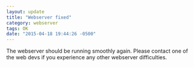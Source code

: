 ```yaml
---
layout: update	
title: "Webserver fixed"
category: webserver	
tags: OK	
date: "2015-04-18 19:44:26 -0500"
---
```


The webserver should be running smoothly again. Please contact one of the web devs if you experience any other webserver difficulties.
